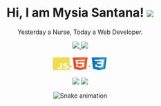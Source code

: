  
<h1 align='center'>
 Hi, I am Mysia Santana! <img src="https://raw.githubusercontent.com/MartinHeinz/MartinHeinz/master/wave.gif" width="30px">
</h1>

<p align='center'>
 Yesterday a Nurse, Today a Web Developer. 
</p>

 


<div align="center">
  <a href="https://github.com/Mysia14">
  <img height="175em" src="https://github-readme-stats.vercel.app/api?username=mysia14&show_icons=true&theme=radical&include_all_commits=true&count_private=true"/>
  <img height="185em" src="https://github-readme-stats.vercel.app/api/top-langs/?username=mysia14&layout=compact&langs_count=7&theme=radical"/>
</div>
  <div align= "center" style="display: inline_block"><br>
  <img align="center" alt="Mysia-Js" height="30" width="40" src="https://raw.githubusercontent.com/devicons/devicon/master/icons/javascript/javascript-plain.svg">
 <img align="center" alt="Mysia-HTML" height="30" width="40" src="https://raw.githubusercontent.com/devicons/devicon/master/icons/html5/html5-original.svg">
  <img align="center" alt="Mysia-CSS" height="30" width="40" src="https://raw.githubusercontent.com/devicons/devicon/master/icons/css3/css3-original.svg">
<div>
  <br>
<a href="https://www.linkedin.com/in/mysia-santana-0236541b1/" target="_blank"><img src="https://img.shields.io/badge/-LinkedIn-%230077B5?style=for-the-badge&logo=linkedin&logoColor=white" target="_blank"></a> 
<a href = "mailto:mysisantana@gmail.com"><img src="https://img.shields.io/badge/-Gmail-%23333?style=for-the-badge&logo=gmail&logoColor=white" target="_blank"></a></div>

  
  
 ![Snake animation](https://github.com/mysia14/mysia14/blob/output/github-contribution-grid-snake.svg) 

